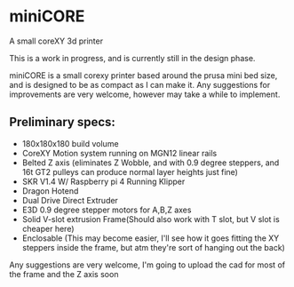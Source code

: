 # miniCORE
A small coreXY 3d printer

This is a work in progress, and is currently still in the design phase.

miniCORE is a small corexy printer based around the prusa mini bed size, and is designed to be as compact as I can make it. Any suggestions for improvements are very welcome, however may take a while to implement. 

## Preliminary specs:

* 180x180x180 build volume
* CoreXY Motion system running on MGN12 linear rails
* Belted Z axis (eliminates Z Wobble, and with 0.9 degree steppers, and 16t GT2 pulleys can produce normal layer heights just fine)
* SKR V1.4 W/ Raspberry pi 4 Running Klipper
* Dragon Hotend
* Dual Drive Direct Extruder
* E3D 0.9 degree stepper motors for A,B,Z axes
* Solid V-slot extrusion Frame(Should also work with T slot, but V slot is cheaper here)
* Enclosable (This may become easier, I'll see how it goes fitting the XY steppers inside the frame, but atm they're sort of hanging out the back)

Any suggestions are very welcome, I'm going to upload the cad for most of the frame and the Z axis soon


